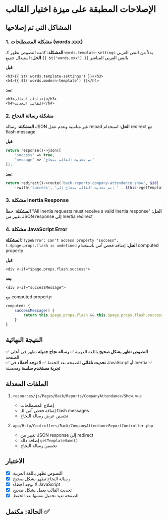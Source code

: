 # الإصلاحات المطبقة على ميزة اختيار القالب

## المشاكل التي تم إصلاحها

### 1. مشكلة المصطلحات (words.xxx)
**المشكلة**: كانت النصوص تظهر كـ `words.template-settings` بدلاً من النص العربي
**الحل**: استبدال جميع `{{ $t('words.xxx') }}` بالنص العربي المباشر

**قبل**:
```vue
<h3>{{ $t('words.template-settings') }}</h3>
<h4>{{ $t('words.modern-template') }}</h4>
```

**بعد**:
```vue
<h3>إعدادات القالب</h3>
<h4>القالب الحديث</h4>
```

### 2. مشكلة رسالة النجاح
**المشكلة**: رسالة JSON غير مناسبة وعدم عمل reload
**الحل**: استخدام redirect مع flash message

**قبل**:
```php
return response()->json([
    'success' => true,
    'message' => 'تم تحديث القالب بنجاح'
]);
```

**بعد**:
```php
return redirect()->route('back.reports.company-attendance.show', $id)
    ->with('success', 'تم تحديث القالب بنجاح إلى: ' . $this->getTemplateName($request->template_type));
```

### 3. مشكلة Inertia Response
**المشكلة**: خطأ "All Inertia requests must receive a valid Inertia response"
**الحل**: تغيير من JSON response إلى Inertia redirect

### 4. مشكلة JavaScript Error
**المشكلة**: `TypeError: can't access property "success", t.$page.props.flash is undefined`
**الحل**: إضافة فحص آمن باستخدام computed property

**قبل**:
```vue
<div v-if="$page.props.flash.success">
```

**بعد**:
```vue
<div v-if="successMessage">
```

مع computed property:
```javascript
computed: {
    successMessage() {
        return this.$page.props.flash && this.$page.props.flash.success ? this.$page.props.flash.success : null;
    }
}
```

## النتيجة النهائية

✅ **النصوص تظهر بشكل صحيح** باللغة العربية
✅ **رسالة نجاح جميلة** تظهر في أعلى الصفحة  
✅ **تحديث تلقائي** للصفحة بعد الحفظ
✅ **لا توجد أخطاء** في JavaScript أو Inertia
✅ **تجربة مستخدم سلسة** ومحسنة

## الملفات المعدلة

1. `resources/js/Pages/Back/Reports/CompanyAttendance/Show.vue`
   - إصلاح المصطلحات
   - إضافة فحص آمن للـ flash messages
   - تحسين عرض رسالة النجاح

2. `app/Http/Controllers/Back/CompanyAttendanceReportController.php`
   - تغيير من JSON response إلى redirect
   - إضافة دالة `getTemplateName()`
   - تحسين رسالة النجاح

## الاختبار

- [x] النصوص تظهر باللغة العربية
- [x] رسالة النجاح تظهر بشكل صحيح
- [x] لا توجد أخطاء JavaScript
- [x] تحديث القالب يعمل بشكل صحيح
- [x] الصفحة تعيد تحميل نفسها بعد الحفظ

## الحالة: مكتمل ✅
